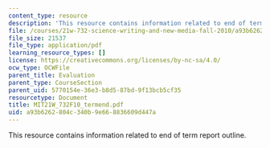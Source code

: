 ```yaml
---
content_type: resource
description: 'This resource contains information related to end of term report outline. '
file: /courses/21w-732-science-writing-and-new-media-fall-2010/a93b6262804c340b9e668836609d447a_MIT21W_732F10_termend.pdf
file_size: 21537
file_type: application/pdf
learning_resource_types: []
license: https://creativecommons.org/licenses/by-nc-sa/4.0/
ocw_type: OCWFile
parent_title: Evaluation
parent_type: CourseSection
parent_uid: 5770154e-36e3-b8d5-87bd-9f13bcb5cf35
resourcetype: Document
title: MIT21W_732F10_termend.pdf
uid: a93b6262-804c-340b-9e66-8836609d447a
---
```

This resource contains information related to end of term report outline. 